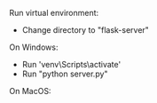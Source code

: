 Run virtual environment:

- Change directory to "flask-server"

On Windows:

- Run 'venv\Scripts\activate'
- Run "python server.py"

On MacOS:
